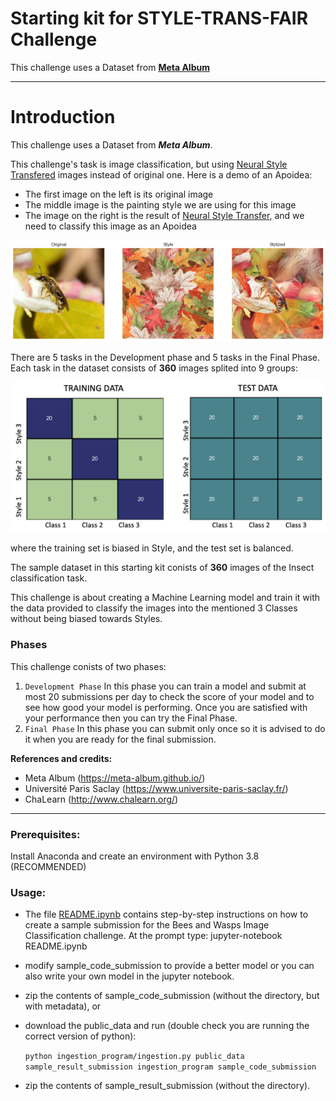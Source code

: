 # Starting kit for STYLE-TRANS-FAIR Challenge

This challenge uses a Dataset from **[Meta Album](https://meta-album.github.io/)**

---

# Introduction

This challenge uses a Dataset from ***Meta Album***.

This challenge's task is image classification, but using [Neural Style Transfered](https://en.wikipedia.org/wiki/Neural_style_transfer) images instead of original one. Here is a demo of an Apoidea:

- The first image on the left is its original image
- The middle image is the painting style we are using for this image
- The image on the right is the result of [Neural Style Transfer](https://en.wikipedia.org/wiki/Neural_style_transfer), and we need to classify this image as an Apoidea

<center>
<img src="images/demo_image.png" width="1200">
</center>

There are 5 tasks in the Development phase and 5 tasks in the Final Phase.
Each task in the dataset consists of **360** images splited into 9 groups:

<center>
<img src="images/data_distribution.png" width="1200">
</center>

where the training set is biased in Style, and the test set is balanced.

The sample dataset in this starting kit conists of **360** images of the Insect classification task.

This challenge is about creating a Machine Learning model and train it with the data provided to classify the images into the mentioned 3 Classes without being biased towards Styles.

### Phases

This challenge conists of two phases:

1. `Development Phase`
   In this phase you can train a model and submit at most 20 submissions per day to check the score of your model and to see how good your model is performing. Once you are satisfied with your performance then you can try the Final Phase.
2. `Final Phase`
   In this phase you can submit only once so it is advised to do it when you are ready for the final submission.

**References and credits:**

- Meta Album (https://meta-album.github.io/)
- Université Paris Saclay (https://www.universite-paris-saclay.fr/)
- ChaLearn (http://www.chalearn.org/)

---

### Prerequisites:

Install Anaconda and create an environment with Python 3.8 (RECOMMENDED)

### Usage:

- The file [README.ipynb](./README.ipynb) contains step-by-step instructions on how to create a sample submission for the Bees and Wasps Image Classification challenge.
  At the prompt type:
  jupyter-notebook README.ipynb
- modify sample_code_submission to provide a better model or you can also write your own model in the jupyter notebook.
- zip the contents of sample_code_submission (without the directory, but with metadata), or
- download the public_data and run (double check you are running the correct version of python):

  `python ingestion_program/ingestion.py public_data sample_result_submission ingestion_program sample_code_submission`
- zip the contents of sample_result_submission (without the directory).
